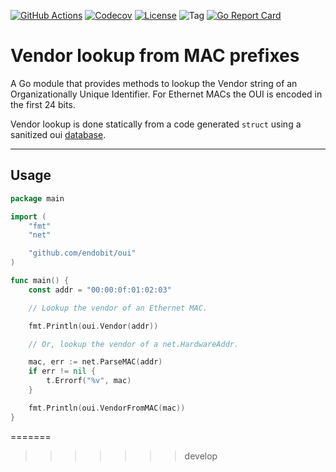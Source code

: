 [![GitHub Actions](https://img.shields.io/github/workflow/status/endobit/oui/test)](https://github.com/endobit/oui/actions?query=workflow%3Atest)
[![Codecov](https://codecov.io/gh/endobit/oui/branch/main/graph/badge.svg)](https://codecov.io/gh/endobit/oui)
[![License](https://img.shields.io/badge/License-Apache_2.0-blue.svg)](https://opensource.org/licenses/Apache-2.0)
![Tag](https://img.shields.io/github/tag/endobit/oui.svg)
[![Go Report Card](https://goreportcard.com/badge/github.com/endobit/oui)](https://goreportcard.com/report/github.com/endobit/oui)

# Vendor lookup from MAC prefixes

A Go module that provides methods to lookup the Vendor string of an
Organizationally Unique Identifier. For Ethernet MACs the OUI is
encoded in the first 24 bits.

Vendor lookup is done statically from a code generated `struct` using
a sanitized oui [database](https://linuxnet.ca/ieee/oui).

---

## Usage

```go
package main

import (
	"fmt"
	"net"

	"github.com/endobit/oui"
)

func main() {
	const addr = "00:00:0f:01:02:03"

	// Lookup the vendor of an Ethernet MAC.

	fmt.Println(oui.Vendor(addr))

	// Or, lookup the vendor of a net.HardwareAddr.

	mac, err := net.ParseMAC(addr)
	if err != nil {
		t.Errorf("%v", mac)
	}

	fmt.Println(oui.VendorFromMAC(mac))
}
```




=======
>>>>>>> develop
